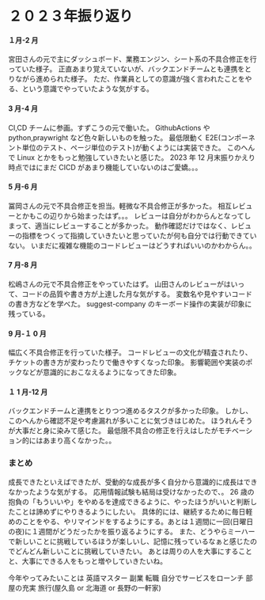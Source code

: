 # ２０２３年振り返り

#### １月-2 月

宮田さんの元で主にダッシュボード、業務エンジン、シート系の不具合修正を行っていた様子。
正直あまり覚えていないが、バックエンドチームとも連携をとりながら進められた様子。
ただ、作業員としての意識が強く言われたことをやる、という意識でやっていたような気がする。

#### 3 月-4 月

CI,CD チームに参画。すずこうの元で働いた。
GithubActions や python,praywright など色々新しいものを触った。
最低限動く E2E(コンポーネント単位のテスト、ページ単位のテスト)が動くようには実装できた。
このへんで Linux とかをもっと勉強していきたいと感じた。
2023 年 12 月末振りかえり時点ではにまだ CICD があまり機能していないのはご愛嬌。。。

#### 5 月-6 月

冨岡さんの元で不具合修正を担当。軽微な不具合修正が多かった。
相互レビューとかもこの辺りから始まったはず。。。
レビューは自分がわからんとなってしまって、適当にレビューすることが多かった。
動作確認だけではなく、レビューの指標をつくって指摘していきたいと思っていたが何も自分では行動できていない。
いまだに複雑な機能のコードレビューはどうすればいいのかわからん。。

#### 7 月-8 月

松嶋さんの元で不具合修正をやっていたはず。
山田さんのレビューがはいって、コードの品質や書き方が上達した月な気がする。
変数名や見やすいコードの書き方などを学べた。
suggest-company のキーボード操作の実装が印象に残っている。

#### 9 月-１ 0 月

幅広く不具合修正を行っていた様子。
コードレビューの文化が精査されたり、チケットの書き方が変わったりで働きやすくなった印象。
影響範囲や実装のポックなどが意識的におこなえるようになってきた印象。

#### １ 1 月-12 月

バックエンドチームと連携をとりつつ進めるタスクが多かった印象。
しかし、このへんから確認不足や考慮漏れが多いことに気づきはじめた。
ほうれんそうが大事だと身に染みて感じた。
最低限不具合の修正を行えはしたがモチベーション的にはあまり高くなかった。。

### まとめ

成長できたといえばできたが、受動的な成長が多く自分から意識的に成長はできなかったような気がする。
応用情報試験も結局は受けなかったので、。
26 歳の抱負の「もういいや」をやめるを達成できるように、やったほうがいいと判断したことは諦めずにやりきるようにしたい。
具体的には、継続するために毎日軽めのことをやる、やリマインドをするようにする。あとは１週間に一回(日曜日の夜)に１週間がどうだったかを振り返るようにする。
また、どうやらミーハーで新しいことに挑戦しているほうが楽しいし、記憶に残っているなぁと感じたのでどんどん新しいことに挑戦していきたい。
あとは周りの人を大事にすることと、大事にできる人をもっと増やしていきたいね。

今年やってみたいことは
英語マスター
副業
転職
自分でサービスをローンチ
部屋の充実
旅行(屋久島 or 北海道 or 長野の一軒家)
